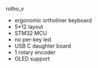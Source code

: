 rotho_v
 - ergonomic ortholiner keyboard
 - 5*12 layout
 - STM32 MCU
 - no per-key led
 - USB C daughter board
 - 1 rotary encoder
 - OLED support
